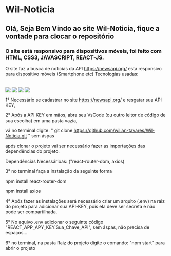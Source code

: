 # Wil-Noticia

## Olá, Seja Bem Vindo ao site Wil-Noticia, fique a vontade para clocar o repositório

### O site está responsivo para dispositivos móveis, foi feito com HTML, CSS3, JAVASCRIPT, REACT-JS.

O site faz a busca de noticias da API https://newsapi.org/ está responsivo para dispositivo móveis (Smartphone etc)
Tecnologias usadas:

<div style='display: inline_block'> <br />
    <img align="center" src="https://img.shields.io/badge/HTML5-E34F26?style=for-the-badge&logo=html5&logoColor=white" />
    <img align="center" src="https://img.shields.io/badge/CSS3-1572B6?style=for-the-badge&logo=css3&logoColor=white" />
    <img align="center" src="https://img.shields.io/badge/JavaScript-323330?style=for-the-badge&logo=javascript&logoColor=F7DF1E" />
    <img align="center" src="https://img.shields.io/badge/React-20232A?style=for-the-badge&logo=react&logoColor=61DAFB" />
</div>


1° Necessário se cadastrar no site https://newsapi.org/ e resgatar sua API KEY,

2° Após a API KEY em mãos, abra seu VsCode (ou outro leitor de código de sua escolha) em uma pasta vazia,

vá no  terminal digite: " git clone https://github.com/wilian-tavares/Wil-Noticia.git " sem áspas

após clonar o projeto vai ser necessário fazer as importações das dependências do projeto.

Dependências Necessárioas: ("react-router-dom, axios)

3° no terminal faça a instalação da seguinte forma

npm install react-router-dom

npm install axios


 4° Após fazer as instalações será necessário criar um arquito (.env) na raiz do projeto para adicionar sua API-KEY, pois ela deve ser secreta e não pode ser compartilhada.
 
 5° No aquivo .env adicionar o seguinte código "REACT_APP_APY_KEY:Sua_Chave_API", sem áspas, não precisa de espaços...
 
 6° no terminal, na pasta Raiz do projeto digite o comando: "npm start" para abrir o projeto
 
